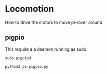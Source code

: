 # Locomotion
How to drive the motors to move pi-rover around

## pigpio
This require a a daemon running as sudo.

``sudo pigpiod``

``python3 pi-pigpio.py``

